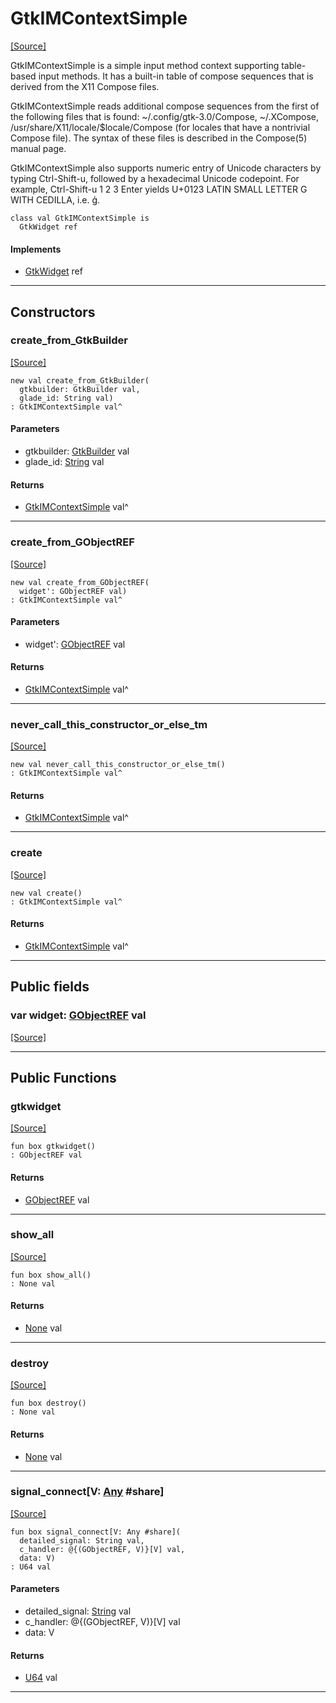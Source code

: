# GtkIMContextSimple
<span class="source-link">[[Source]](src/gtk3/GtkIMContextSimple.md#L6)</span>

GtkIMContextSimple is a simple input method context supporting table-based
input methods. It has a built-in table of compose sequences that is derived
from the X11 Compose files.

GtkIMContextSimple reads additional compose sequences from the first of the
following files that is found: ~/.config/gtk-3.0/Compose, ~/.XCompose,
/usr/share/X11/locale/$locale/Compose (for locales that have a nontrivial
Compose file). The syntax of these files is described in the Compose(5)
manual page.

GtkIMContextSimple also supports numeric entry of Unicode characters
by typing Ctrl-Shift-u, followed by a hexadecimal Unicode codepoint.
For example, Ctrl-Shift-u 1 2 3 Enter yields U+0123 LATIN SMALL LETTER
G WITH CEDILLA, i.e. ģ.


```pony
class val GtkIMContextSimple is
  GtkWidget ref
```

#### Implements

* [GtkWidget](gtk3-GtkWidget.md) ref

---

## Constructors

### create_from_GtkBuilder
<span class="source-link">[[Source]](src/gtk3/GtkIMContextSimple.md#L27)</span>


```pony
new val create_from_GtkBuilder(
  gtkbuilder: GtkBuilder val,
  glade_id: String val)
: GtkIMContextSimple val^
```
#### Parameters

*   gtkbuilder: [GtkBuilder](gtk3-GtkBuilder.md) val
*   glade_id: [String](builtin-String.md) val

#### Returns

* [GtkIMContextSimple](gtk3-GtkIMContextSimple.md) val^

---

### create_from_GObjectREF
<span class="source-link">[[Source]](src/gtk3/GtkIMContextSimple.md#L30)</span>


```pony
new val create_from_GObjectREF(
  widget': GObjectREF val)
: GtkIMContextSimple val^
```
#### Parameters

*   widget': [GObjectREF](minimal-browser-..-gobject-GObjectREF.md) val

#### Returns

* [GtkIMContextSimple](gtk3-GtkIMContextSimple.md) val^

---

### never_call_this_constructor_or_else_tm
<span class="source-link">[[Source]](src/gtk3/GtkIMContextSimple.md#L33)</span>


```pony
new val never_call_this_constructor_or_else_tm()
: GtkIMContextSimple val^
```

#### Returns

* [GtkIMContextSimple](gtk3-GtkIMContextSimple.md) val^

---

### create
<span class="source-link">[[Source]](src/gtk3/GtkIMContextSimple.md#L37)</span>


```pony
new val create()
: GtkIMContextSimple val^
```

#### Returns

* [GtkIMContextSimple](gtk3-GtkIMContextSimple.md) val^

---

## Public fields

### var widget: [GObjectREF](minimal-browser-..-gobject-GObjectREF.md) val
<span class="source-link">[[Source]](src/gtk3/GtkIMContextSimple.md#L23)</span>



---

## Public Functions

### gtkwidget
<span class="source-link">[[Source]](src/gtk3/GtkIMContextSimple.md#L25)</span>


```pony
fun box gtkwidget()
: GObjectREF val
```

#### Returns

* [GObjectREF](minimal-browser-..-gobject-GObjectREF.md) val

---

### show_all
<span class="source-link">[[Source]](src/gtk3/GtkWidget.md#L4)</span>


```pony
fun box show_all()
: None val
```

#### Returns

* [None](builtin-None.md) val

---

### destroy
<span class="source-link">[[Source]](src/gtk3/GtkWidget.md#L7)</span>


```pony
fun box destroy()
: None val
```

#### Returns

* [None](builtin-None.md) val

---

### signal_connect\[V: [Any](builtin-Any.md) #share\]
<span class="source-link">[[Source]](src/gtk3/GtkWidget.md#L10)</span>


```pony
fun box signal_connect[V: Any #share](
  detailed_signal: String val,
  c_handler: @{(GObjectREF, V)}[V] val,
  data: V)
: U64 val
```
#### Parameters

*   detailed_signal: [String](builtin-String.md) val
*   c_handler: @{(GObjectREF, V)}[V] val
*   data: V

#### Returns

* [U64](builtin-U64.md) val

---


